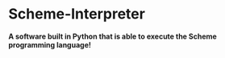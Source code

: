 # Scheme-Interpreter
<b> A software built in Python that is able to execute the Scheme programming language! </b>
